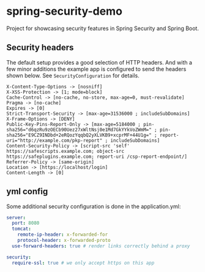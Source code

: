 # spring-security-demo

Project for showcasing security features in Spring Security and Spring Boot. 


## Security headers

The default setup provides a good selection of HTTP headers. And with a few minor additions the example app is
configured to send the headers shown below. See `SecurityConfiguration` for details.

````
X-Content-Type-Options -> [nosniff]
X-XSS-Protection -> [1; mode=block]
Cache-Control -> [no-cache, no-store, max-age=0, must-revalidate]
Pragma -> [no-cache]
Expires -> [0]
Strict-Transport-Security -> [max-age=31536000 ; includeSubDomains]
X-Frame-Options -> [DENY]
Public-Key-Pins-Report-Only -> [max-age=5184000 ; pin-sha256="d6qzRu9zOECb90Uez27xWltNsj0e1Md7GkYYkVoZWmM=" ; pin-sha256="E9CZ9INDbd+2eRQozYqqbQ2yXLVKB9+xcprMF+44U1g=" ; report-uri="http://example.com/pkp-report" ; includeSubDomains]
Content-Security-Policy -> [script-src 'self' https://safescripts.example.com; object-src https://safeplugins.example.com; report-uri /csp-report-endpoint/]
Referrer-Policy -> [same-origin]
Location -> [https://localhost/login]
Content-Length -> [0]
```` 


## yml config

Some additional security configuration is done in the application.yml:

````yml
server:
  port: 8080
  tomcat:
    remote-ip-header: x-forwarded-for
    protocol-header: x-forwarded-proto
  use-forward-headers: true # render links correctly behind a proxy

security:
  require-ssl: true # we only accept https on this app

````
